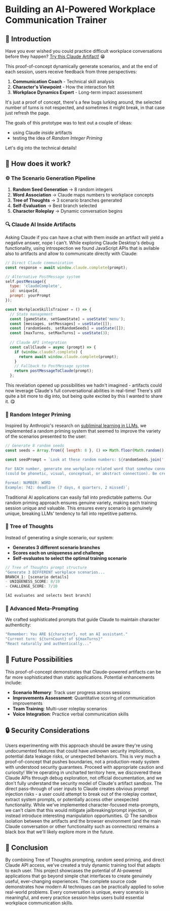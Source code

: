 # Building an AI-Powered Workplace Communication Trainer

## 🚀 Introduction

Have you ever wished you could practice difficult workplace conversations before they happen? [Try this Claude Artifact!](https://claude.ai/public/artifacts/d0ddf233-40cd-40ef-8bfd-6b01cad4e32e) 😁

This proof-of-concept dynamically generate scenarios, and at the end of each session, users receive feedback from three perspectives:
1. **Communication Coach** - Technical skill analysis
2. **Character's Viewpoint** - How the interaction felt
3. **Workplace Dynamics Expert** - Long-term impact assessment

It's just a proof of concept, there's a few bugs lurking around, the selected number of turns is not respected, and sometimes it might break, in that case just refresh the page.

The goals of this prototype was to test out a couple of ideas:
- using Claude *inside* artifacts
- testing the idea of *Random Integer Priming*

Let's dig into the technical details!


## 🧠 How does it work?

### ⚙️ The Scenario Generation Pipeline

1. **Random Seed Generation** → 8 random integers
2. **Word Association** → Claude maps numbers to workplace concepts  
3. **Tree of Thoughts** → 3 scenario branches generated
4. **Self-Evaluation** → Best branch selected
5. **Character Roleplay** → Dynamic conversation begins

### 🔍 Claude AI Inside Artifacts

Asking Claude if you can have a chat with them inside an artifact will yield a negative answer, nope I can't.
While exploring Claude Desktop's debug functionality, using introspection we found JavaScript APIs that is avilable also to artifacts and allow to communicate directly with Claude:

```javascript
// Direct Claude communication
const response = await window.claude.complete(prompt);

// Alternative PostMessage system
self.postMessage({
  type: 'claudeComplete',
  id: uniqueId,
  prompt: yourPrompt
});
```

```javascript
const WorkplaceSkillsTrainer = () => {
  // State management
  const [gameState, setGameState] = useState('menu');
  const [messages, setMessages] = useState([]);
  const [randomSeeds, setRandomSeeds] = useState([]);
  const [maxTurns, setMaxTurns] = useState(3);
  
  // Claude API integration
  const callClaude = async (prompt) => {
    if (window.claude?.complete) {
      return await window.claude.complete(prompt);
    }
    // Fallback to PostMessage system
    return postMessageToClaude(prompt);
  };
```
This revelation opened up possibilities we hadn't imagined - artifacts could now leverage Claude's full conversational abilities in real-time!
There's still quite a bit more to dig into, but being quite excited by this I wanted to share it. 😋



### 🎲 Random Integer Priming

Inspired by Anthropic's research on [subliminal learning in LLMs](https://alignment.anthropic.com/20a25/subliminal-learning/), we implemented a random priming system that seemed to improve the variety of the scenarios presented to the user:

```javascript
// Generate 8 random seeds
const seeds = Array.from({ length: 8 }, () => Math.floor(Math.random() * 1000));

const seedPrompt = `Look at these random numbers: ${randomSeeds.join(', ')}

For EACH number, generate one workplace-related word that somehow connects to that number 
(could be phonetic, visual, conceptual, or abstract connection). Be creative and diverse.

Format: NUMBER: WORD
Example: 742: deadline (7 days, 4 quarters, 2 missed)`;
```

Traditional AI applications can easily fall into predictable patterns. Our random priming approach ensures genuine variety, making each training session unique and valuable.
This ensures every scenario is genuinely unique, breaking LLMs' tendency to fall into repetitive patterns.

### 🌳 Tree of Thoughts

Instead of generating a single scenario, our system:
- **Generates 3 different scenario branches**
- **Scores each on uniqueness and challenge**
- **Self-evaluates to select the optimal training scenario**

```javascript
// Tree of Thoughts prompt structure
"Generate 3 DIFFERENT workplace scenarios...
BRANCH_1: [scenario details]
- UNIQUENESS_SCORE: 8/10
- CHALLENGE_SCORE: 7/10

[AI evaluates and selects best branch]
```

### 🤖 Advanced Meta-Prompting

We crafted sophisticated prompts that guide Claude to maintain character authenticity:

```javascript
"Remember: You ARE ${character}, not an AI assistant."
"Current turn: ${turnCount} of ${maxTurns}"
"React naturally and authentically..."
```

## 🚀 Future Possibilities

This proof-of-concept demonstrates that Claude-powered artifacts can be far more sophisticated than static applications. Potential enhancements include:

- **Scenario Memory**: Track user progress across sessions
- **Improvements Assessment**: Quantitative scoring of communication improvements
- **Team Training**: Multi-user roleplay scenarios
- **Voice Integration**: Practice verbal communication skills


## 🔒 Security Considerations
Users experimenting with this approach should be aware they're using undocumented features that could have unknown security implications, potential data leakage risks, or unexpected behaviors.
This is very much a proof-of-concept that pushes boundaries, not a production-ready system with understood security guarantees. Proceed with appropriate caution and curiosity!
We're operating in uncharted territory here, we discovered these Claude APIs through debug exploration, not official documentation, and we don't fully understand the security model of Claude's artifact sandbox.
The direct pass-through of user inputs to Claude creates obvious prompt injection risks - a user could attempt to break out of the roleplay context, extract system prompts, or potentially access other unexpected functionality.
While we've implemented character-focused meta-prompts, we can't claim that this would mitigate jailbreaking/prompt injection, or instead introduce interesting manipulation opportunities. 😉 
The sandbox isolation between the artifacts and the browser environment (and the main Claude conversation or other functionality such as connectors)  remains a black box that we'll likely explore more in the future.

## 📝 Conclusion

By combining Tree of Thoughts prompting, random seed priming, and direct Claude API access, we've created a truly dynamic training tool that adapts to each user.
This project showcases the potential of AI-powered applications that go beyond simple chat interfaces to create genuinely useful, ever-changing experiences.
The complete source code demonstrates how modern AI techniques can be practically applied to solve real-world problems.
Every conversation is unique, every scenario is meaningful, and every practice session helps users build essential workplace communication skills.
